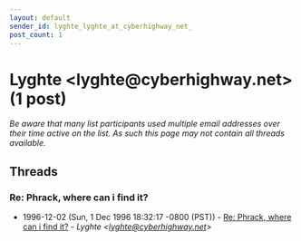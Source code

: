 ```yaml
---
layout: default
sender_id: lyghte_lyghte_at_cyberhighway_net_
post_count: 1
---
```


# Lyghte <lyghte<span>@</span>cyberhighway.net> (1 post)

_Be aware that many list participants used multiple email addresses over their time active on the list. As such this page may not contain all threads available._

## Threads

### Re: Phrack, where can i find it?
+ 1996-12-02 (Sun, 1 Dec 1996 18:32:17 -0800 (PST)) - [Re: Phrack, where can i find it?](/archive/1996/12/3fcbb40efb4b13d25ff9c990a3afeb4155614b240f9bbecec8b008379cfe36b8) - _Lyghte \<lyghte@cyberhighway.net\>_

